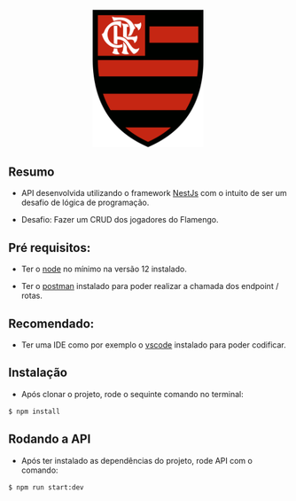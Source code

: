 <p align="center">
  <a href="http://nestjs.com/" target="blank"><img src="src/asstes/img/escudo-flamengo.png" width="200" alt="Nest Logo" /></a>
</p>

## Resumo

- API desenvolvida utilizando o framework [NestJs](https://nestjs.com/) com o intuito de ser um desafio de lógica de programação.


- Desafio: Fazer um CRUD dos jogadores do Flamengo.

## Pré requisitos:

- Ter o [node](https://nodejs.org/en) no mínimo na versão 12 instalado.


- Ter o [postman](https://www.postman.com/downloads/) instalado para poder realizar a chamada dos endpoint / rotas.

## Recomendado:

- Ter uma IDE como por exemplo o [vscode](https://code.visualstudio.com/download) instalado para poder codificar.

## Instalação

- Após clonar o projeto, rode o sequinte comando no terminal:

```bash
$ npm install
```

## Rodando a API

- Após ter instalado as dependências do projeto, rode API com o comando:

```bash
$ npm run start:dev
```
